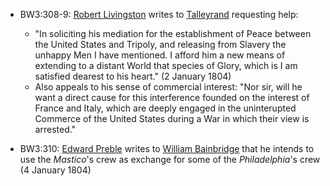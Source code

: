 - BW3:308-9: [Robert Livingston]() writes to [Talleyrand]() requesting help: 
    - "In soliciting
his mediation for the establishment of Peace between the United
States and Tripoly, and releasing from Slavery the unhappy Men I
have mentioned. I afford him a new means of extending to a distant
World that species of Glory, which is I am satisfied dearest to his heart." (2 January 1804)
    - Also appeals to his sense of commercial interest: "Nor sir, will he want a direct cause for this interference founded on
the interest of France and Italy, which are deeply engaged in the uninterupted
Commerce of the United States during a War in which
their view is arrested."

- BW3:310: [Edward Preble]() writes to [William Bainbridge]() that he intends to use the *Mastico*'s crew as exchange for some of the *Philadelphia*'s crew (4 January 1804)